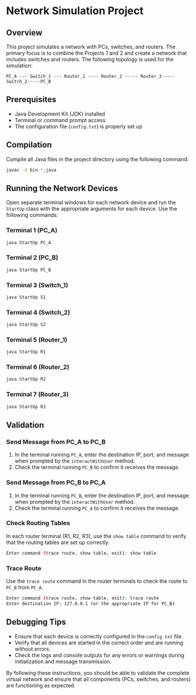 # Network Simulation Project

## Overview
This project simulates a network with PCs, switches, and routers. The primary focus is to combine the Projects 1 and 2 and create a network that includes switches and routers. The following topology is used for the simulation:

```
PC_A --- Switch_1 --- Router_1 ---- Router_2 ----- Router_3-----Switch_2-----PC_B
```

## Prerequisites
- Java Development Kit (JDK) installed
- Terminal or command prompt access
- The configuration file (`config.txt`) is properly set up

## Compilation
Compile all Java files in the project directory using the following command:

```sh
javac -d bin *.java
```

## Running the Network Devices
Open separate terminal windows for each network device and run the `StartUp` class with the appropriate arguments for each device. Use the following commands:

### Terminal 1 (PC_A)
```sh
java StartUp PC_A
```

### Terminal 2 (PC_B)
```sh
java StartUp PC_B
```

### Terminal 3 (Switch_1)
```sh
java StartUp S1
```

### Terminal 4 (Switch_2)
```sh
java StartUp S2
```

### Terminal 5 (Router_1)
```sh
java StartUp R1
```

### Terminal 6 (Router_2)
```sh
java StartUp R2
```

### Terminal 7 (Router_3)
```sh
java StartUp R3
```

## Validation
### Send Message from PC_A to PC_B
1. In the terminal running `PC_A`, enter the destination IP, port, and message when prompted by the `interactWithUser` method.
2. Check the terminal running `PC_B` to confirm it receives the message.

### Send Message from PC_B to PC_A
1. In the terminal running `PC_B`, enter the destination IP, port, and message when prompted by the `interactWithUser` method.
2. Check the terminal running `PC_A` to confirm it receives the message.

### Check Routing Tables
In each router terminal (R1, R2, R3), use the `show table` command to verify that the routing tables are set up correctly.

```sh
Enter command (trace route, show table, exit): show table
```

### Trace Route
Use the `trace route` command in the router terminals to check the route to `PC_B` from `PC_A`.

```sh
Enter command (trace route, show table, exit): trace route
Enter destination IP: 127.0.0.1 (or the appropriate IP for PC_B)
```

## Debugging Tips
- Ensure that each device is correctly configured in the `config.txt` file.
- Verify that all devices are started in the correct order and are running without errors.
- Check the logs and console outputs for any errors or warnings during initialization and message transmission.

By following these instructions, you should be able to validate the complete virtual network and ensure that all components (PCs, switches, and routers) are functioning as expected.
